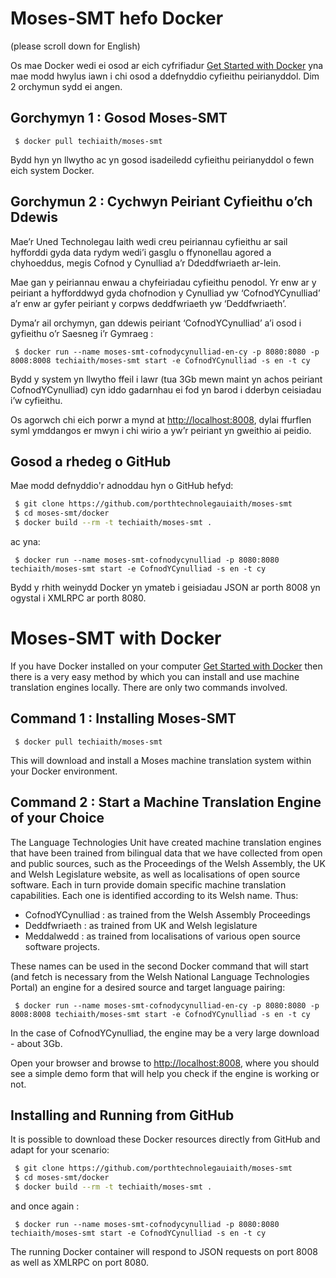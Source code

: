 # Moses-SMT hefo Docker

(please scroll down for English)

Os mae Docker wedi ei osod ar eich cyfrifiadur [Get Started with Docker](https://docs.docker.com/windows/) yna mae modd hwylus iawn i chi osod a ddefnyddio cyfieithu peirianyddol. Dim 2 orchymun sydd ei angen.

## Gorchymyn 1 : Gosod Moses-SMT 

```
 $ docker pull techiaith/moses-smt
```

Bydd hyn yn llwytho ac yn gosod isadeiledd cyfieithu peirianyddol o fewn eich system Docker.

## Gorchymun 2 : Cychwyn Peiriant Cyfieithu o’ch Ddewis

Mae’r Uned Technolegau Iaith wedi creu peiriannau cyfieithu ar sail hyfforddi gyda data rydym wedi’i gasglu o ffynonellau agored a chyhoeddus, megis Cofnod y Cynulliad a’r Ddeddfwriaeth ar-lein.

Mae gan y peiriannau enwau a chyfeiriadau cyfieithu penodol. Yr enw ar y peiriant a hyfforddwyd gyda chofnodion y Cynulliad yw ‘CofnodYCynulliad’ a’r enw ar gyfer peiriant y corpws deddfwriaeth yw ‘Deddfwriaeth’.

Dyma’r ail orchymyn, gan ddewis peiriant ‘CofnodYCynulliad’ a’i osod i gyfieithu o’r Saesneg i’r Gymraeg :

```
 $ docker run --name moses-smt-cofnodycynulliad-en-cy -p 8080:8080 -p 8008:8008 techiaith/moses-smt start -e CofnodYCynulliad -s en -t cy
```

Bydd y system yn llwytho ffeil i lawr (tua 3Gb mewn maint yn achos peiriant CofnodYCynulliad) cyn iddo gadarnhau ei fod yn barod i dderbyn ceisiadau i’w cyfieithu.

Os agorwch chi eich porwr a mynd at [http://localhost:8008](http://localhost:8008), dylai ffurflen syml ymddangos er mwyn i chi wirio a yw’r peiriant yn gweithio ai peidio.

## Gosod a rhedeg o GitHub

Mae modd defnyddio'r adnoddau hyn o GitHub hefyd:

```sh
 $ git clone https://github.com/porthtechnolegauiaith/moses-smt
 $ cd moses-smt/docker
 $ docker build --rm -t techiaith/moses-smt .
```

ac yna:

```
 $ docker run --name moses-smt-cofnodycynulliad -p 8080:8080 techiaith/moses-smt start -e CofnodYCynulliad -s en -t cy
```

Bydd y rhith weinydd Docker yn ymateb i geisiadau JSON ar porth 8008 yn ogystal i XMLRPC ar porth 8080.



# Moses-SMT with Docker

If you have Docker installed on your computer [Get Started with Docker](https://docs.docker.com/windows/) then there is a very easy method by which you can install and use machine translation engines locally. There are only two commands involved. 

## Command 1 : Installing Moses-SMT 

```
 $ docker pull techiaith/moses-smt
```

This will download and install a Moses machine translation system within your Docker environment.


## Command 2 : Start a Machine Translation Engine of your Choice

The Language Technologies Unit have created machine translation engines that have been trained from bilingual data that we have collected from open and public sources, such as the Proceedings of the Welsh Assembly, the UK and Welsh Legislature website, as well as localisations of open source software. Each in turn provide domain specific machine translation capabilities. Each one is identified according to its Welsh name. Thus:

 - CofnodYCynulliad  : as trained from the Welsh Assembly Proceedings
 - Deddfwriaeth  : as trained from UK and Welsh legislature
 - Meddalwedd : as trained from localisations of various open source software projects. 
 
These names can be used in the second Docker command that will start (and fetch is necessary from the Welsh National Language Technologies Portal) an engine for a desired source and target language pairing:

```
 $ docker run --name moses-smt-cofnodycynulliad-en-cy -p 8080:8080 -p 8008:8008 techiaith/moses-smt start -e CofnodYCynulliad -s en -t cy
```

In the case of CofnodYCynulliad, the engine may be a very large download - about 3Gb. 

Open your browser and browse to [http://localhost:8008](http://localhost:8008), where you should see a simple demo form that will help you check if the engine is working or not.

## Installing and Running from GitHub

It is possible to download these Docker resources directly from GitHub and adapt for your scenario:

```sh
 $ git clone https://github.com/porthtechnolegauiaith/moses-smt
 $ cd moses-smt/docker
 $ docker build --rm -t techiaith/moses-smt .
```

and once again :

```
 $ docker run --name moses-smt-cofnodycynulliad -p 8080:8080 techiaith/moses-smt start -e CofnodYCynulliad -s en -t cy
```

The running Docker container will respond to JSON requests on port 8008 as well as XMLRPC on port 8080.
